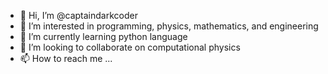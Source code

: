 - 👋 Hi, I’m @captaindarkcoder
- 👀 I’m interested in programming, physics, mathematics, and engineering
- 🌱 I’m currently learning python language
- 💞️ I’m looking to collaborate on computational physics
- 📫 How to reach me ...

<!---
captaindarkcoder/captaindarkcoder is a ✨ special ✨ repository because its `README.md` (this file) appears on your GitHub profile.
You can click the Preview link to take a look at your changes.
--->
